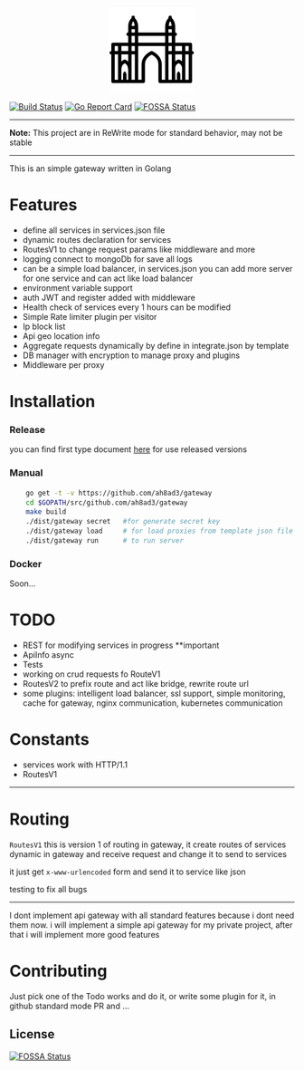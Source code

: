 <p align="center">  
  <img height="150" src="./gateway.png"  alt="Gateway" title="Gateway">
</p>

[![Build Status](https://travis-ci.org/ah8ad3/gateway.svg?branch=master)](https://travis-ci.org/ah8ad3/gateway)
[![Go Report Card](https://goreportcard.com/badge/github.com/ah8ad3/gateway)](https://goreportcard.com/report/github.com/ah8ad3/gateway)
[![FOSSA Status](https://app.fossa.io/api/projects/git%2Bgithub.com%2Fah8ad3%2Fgateway.svg?type=shield)](https://app.fossa.io/projects/git%2Bgithub.com%2Fah8ad3%2Fgateway?ref=badge_shield)

---

**Note:** This project are in ReWrite mode for standard behavior, may not be stable

---

This is an simple gateway written in Golang

# Features
- define all services in services.json file
- dynamic routes declaration for services
- RoutesV1 to change request params like middleware and more
- logging connect to mongoDb for save all logs
- can be a simple load balancer, in services.json you can add more server for one service and can act like load balancer
- environment variable support
- auth JWT and register added with middleware
- Health check of services every 1 hours can be modified
- Simple Rate limiter plugin per visitor
- Ip block list
- Api geo location info
- Aggregate requests dynamically by define in integrate.json by template
- DB manager with encryption to manage proxy and plugins
- Middleware per proxy

# Installation
### Release
you can find first type document [here](https://github.com/ah8ad3/gateway/blob/master/doc/README.md)
for use released versions

### Manual
```bash
    go get -t -v https://github.com/ah8ad3/gateway
    cd $GOPATH/src/github.com/ah8ad3/gateway
    make build
    ./dist/gateway secret   #for generate secret key
    ./dist/gateway load     # for load proxies from template json file
    ./dist/gateway run      # to run server
```

### Docker
Soon...

# TODO
- REST for modifying services in progress **important
- ApiInfo async
- Tests
- working on crud requests fo RouteV1
- RoutesV2 to prefix route and act like bridge, rewrite route url
- some plugins: intelligent load balancer, ssl support, simple monitoring,
cache for gateway, nginx communication, kubernetes communication

# Constants
- services work with HTTP/1.1
- RoutesV1

----
# Routing

`RoutesV1`
this is version 1 of routing in gateway, it create routes of services dynamic in gateway and receive 
request and change it to send to services

it just get `x-www-urlencoded` form and send it to service like json

testing to fix all bugs

-----
I dont implement api gateway with all standard features because i dont need them now.
i will implement a simple api gateway for my private project, after that i will implement more good features


# Contributing
Just pick one of the Todo works and do it, or write some plugin for it,
in github standard mode PR and ...


## License
[![FOSSA Status](https://app.fossa.io/api/projects/git%2Bgithub.com%2Fah8ad3%2Fgateway.svg?type=large)](https://app.fossa.io/projects/git%2Bgithub.com%2Fah8ad3%2Fgateway?ref=badge_large)